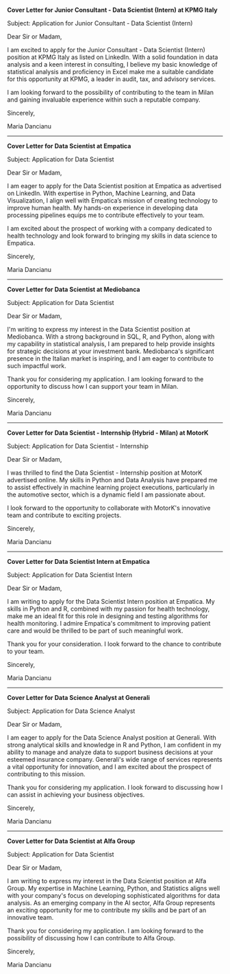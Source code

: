 **Cover Letter for Junior Consultant - Data Scientist (Intern) at KPMG Italy**

Subject: Application for Junior Consultant - Data Scientist (Intern)

Dear Sir or Madam,

I am excited to apply for the Junior Consultant - Data Scientist (Intern) position at KPMG Italy as listed on LinkedIn. With a solid foundation in data analysis and a keen interest in consulting, I believe my basic knowledge of statistical analysis and proficiency in Excel make me a suitable candidate for this opportunity at KPMG, a leader in audit, tax, and advisory services.

I am looking forward to the possibility of contributing to the team in Milan and gaining invaluable experience within such a reputable company.

Sincerely,

Maria Dancianu


---

**Cover Letter for Data Scientist at Empatica**

Subject: Application for Data Scientist

Dear Sir or Madam,

I am eager to apply for the Data Scientist position at Empatica as advertised on LinkedIn. With expertise in Python, Machine Learning, and Data Visualization, I align well with Empatica’s mission of creating technology to improve human health. My hands-on experience in developing data processing pipelines equips me to contribute effectively to your team.

I am excited about the prospect of working with a company dedicated to health technology and look forward to bringing my skills in data science to Empatica.

Sincerely,

Maria Dancianu


---

**Cover Letter for Data Scientist at Mediobanca**

Subject: Application for Data Scientist

Dear Sir or Madam,

I'm writing to express my interest in the Data Scientist position at Mediobanca. With a strong background in SQL, R, and Python, along with my capability in statistical analysis, I am prepared to help provide insights for strategic decisions at your investment bank. Mediobanca's significant presence in the Italian market is inspiring, and I am eager to contribute to such impactful work.

Thank you for considering my application. I am looking forward to the opportunity to discuss how I can support your team in Milan.

Sincerely,

Maria Dancianu


---

**Cover Letter for Data Scientist - Internship (Hybrid - Milan) at MotorK**

Subject: Application for Data Scientist - Internship

Dear Sir or Madam,

I was thrilled to find the Data Scientist - Internship position at MotorK advertised online. My skills in Python and Data Analysis have prepared me to assist effectively in machine learning project executions, particularly in the automotive sector, which is a dynamic field I am passionate about. 

I look forward to the opportunity to collaborate with MotorK's innovative team and contribute to exciting projects.

Sincerely,

Maria Dancianu


---

**Cover Letter for Data Scientist Intern at Empatica**

Subject: Application for Data Scientist Intern

Dear Sir or Madam,

I am writing to apply for the Data Scientist Intern position at Empatica. My skills in Python and R, combined with my passion for health technology, make me an ideal fit for this role in designing and testing algorithms for health monitoring. I admire Empatica's commitment to improving patient care and would be thrilled to be part of such meaningful work.

Thank you for your consideration. I look forward to the chance to contribute to your team.

Sincerely,

Maria Dancianu


---

**Cover Letter for Data Science Analyst at Generali**

Subject: Application for Data Science Analyst

Dear Sir or Madam,

I am eager to apply for the Data Science Analyst position at Generali. With strong analytical skills and knowledge in R and Python, I am confident in my ability to manage and analyze data to support business decisions at your esteemed insurance company. Generali's wide range of services represents a vital opportunity for innovation, and I am excited about the prospect of contributing to this mission.

Thank you for considering my application. I look forward to discussing how I can assist in achieving your business objectives.

Sincerely,

Maria Dancianu


---

**Cover Letter for Data Scientist at Alfa Group**

Subject: Application for Data Scientist

Dear Sir or Madam,

I am writing to express my interest in the Data Scientist position at Alfa Group. My expertise in Machine Learning, Python, and Statistics aligns well with your company's focus on developing sophisticated algorithms for data analysis. As an emerging company in the AI sector, Alfa Group represents an exciting opportunity for me to contribute my skills and be part of an innovative team.

Thank you for considering my application. I am looking forward to the possibility of discussing how I can contribute to Alfa Group.

Sincerely,

Maria Dancianu